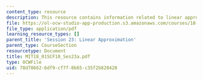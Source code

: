 ```yaml
---
content_type: resource
description: This resource contains information related to linear approximation.
file: https://ol-ocw-studio-app-production.s3.amazonaws.com/courses/18-01sc-single-variable-calculus-fall-2010/78d786626df9cf7f8b65c35f2b820428_MIT18_01SCF10_Ses23a.pdf
file_type: application/pdf
learning_resource_types: []
parent_title: 'Session 23: Linear Approximation'
parent_type: CourseSection
resourcetype: Document
title: MIT18_01SCF10_Ses23a.pdf
type: OCWFile
uid: 78d78662-6df9-cf7f-8b65-c35f2b820428
---
```

